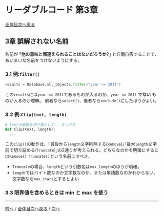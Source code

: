 # リーダブルコード 第3章
[全体目次へ戻る](index.md)

## 3章 誤解されない名前
名前が **｢他の意味と間違えられることはないだろうか?｣** と自問自答することで、あいまいな名前をつけないようにする。

### 3.1 例:`filter()`
```py
results = Database.all_objects.filter("year <= 2011")
```
この`results`には`year <= 2011`であるものが入るのか、`year <= 2011` **でない** ものが入るのか曖昧。
前者なら`select()`、後者なら`exclude()`にしたほうがよい。

### 3.2 例:`Clip(text, length)`
```py
# textの最後を切り落として...をつける
def Clip(text, length):
  ...
```
この`Clip()`の動作は、｢最後から`length`文字削除する(`Remove`)｣｢最大`length`文字前で切り詰める(`Truncate`)｣の2通りが考えられる。どちらなのかを明確にするには`Remove()` `Truncate()`という名前にすべき。
- `Truncate`の場合、`length`という引数名は`max_length`のほうが明確。
- `length`ではバイト数なのか文字数なのか、または単語数なのかわからない。文字数なら`max_chars`とするとよい

### 3.3 限界値を含めるときは min と max を使う

***

[前へ](c2.md) /
[全体目次へ戻る](index.md) /
[次へ](c4.md)

